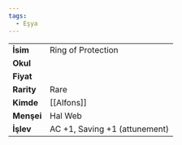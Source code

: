 ```yaml
---  
tags:
  - Eşya  
---  
```

  
|  |  |  
|---|---|  
| **İsim** | Ring of Protection|  
| **Okul** | |  
| **Fiyat** | |  
| **Rarity** | Rare|  
| **Kimde** | [[Alfons]]|  
| **Menşei** | Hal Web|  
| **İşlev** | AC +1, Saving +1 (attunement)|  
